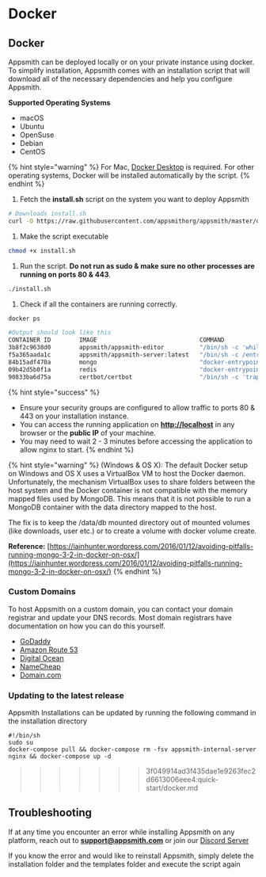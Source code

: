 # Docker

## Docker

Appsmith can be deployed locally or on your private instance using docker. To simplify installation, Appsmith comes with an installation script that will download all of the necessary dependencies and help you configure Appsmith.

**Supported Operating Systems**

- macOS
- Ubuntu
- OpenSuse
- Debian
- CentOS

{% hint style="warning" %}
For Mac, [Docker Desktop](https://docs.docker.com/docker-for-mac/install/) is required. For other operating systems, Docker will be installed automatically by the script.
{% endhint %}

1. Fetch the **install.sh** script on the system you want to deploy Appsmith

```bash
# Downloads install.sh
curl -O https://raw.githubusercontent.com/appsmithorg/appsmith/master/deploy/install.sh
```

1. Make the script executable

```bash
chmod +x install.sh
```

1. Run the script. **Do not run as sudo & make sure no other processes are running on ports 80 & 443**.

```bash
./install.sh
```

1. Check if all the containers are running correctly.

```bash
docker ps

#Output should look like this
CONTAINER ID        IMAGE                             COMMAND                  CREATED             STATUS              PORTS                                      NAMES
3b8f2c9638d0        appsmith/appsmith-editor          "/bin/sh -c 'while :…"   17 minutes ago      Up 17 minutes       0.0.0.0:80->80/tcp, 0.0.0.0:443->443/tcp   appsmith_nginx_1
f5a365aada1c        appsmith/appsmith-server:latest   "/bin/sh -c /entrypo…"   17 minutes ago      Up 17 minutes       0.0.0.0:8080->8080/tcp                     appsmith_appsmith-internal-server_1
84b15adf470a        mongo                             "docker-entrypoint.s…"   17 minutes ago      Up 17 minutes       0.0.0.0:27017->27017/tcp                   appsmith_mongo_1
09b42d5b0f1a        redis                             "docker-entrypoint.s…"   17 minutes ago      Up 17 minutes       0.0.0.0:6379->6379/tcp                     appsmith_redis_1
90833ba6d75a        certbot/certbot                   "/bin/sh -c 'trap ex…"   17 minutes ago      Up 17 minutes       80/tcp, 443/tcp                            appsmith_certbot_1
```

{% hint style="success" %}

- Ensure your security groups are configured to allow traffic to ports 80 & 443 on your installation instance.
- You can access the running application on [**http://localhost**](http://localhost) in any browser or the **public IP** of your machine.
- You may need to wait 2 - 3 minutes before accessing the application to allow nginx to start.
  {% endhint %}

{% hint style="warning" %}
\(Windows & OS X\): The default Docker setup on Windows and OS X uses a VirtualBox VM to host the Docker daemon. Unfortunately, the mechanism VirtualBox uses to share folders between the host system and the Docker container is not compatible with the memory mapped files used by MongoDB. This means that it is not possible to run a MongoDB container with the data directory mapped to the host.

The fix is to keep the /data/db mounted directory out of mounted volumes \(like downloads, user etc.\) or to create a volume with docker volume create.

**Reference:** [https://iainhunter.wordpress.com/2016/01/12/avoiding-pitfalls-running-mongo-3-2-in-docker-on-osx/](https://iainhunter.wordpress.com/2016/01/12/avoiding-pitfalls-running-mongo-3-2-in-docker-on-osx/)
{% endhint %}

### Custom Domains

To host Appsmith on a custom domain, you can contact your domain registrar and update your DNS records. Most domain registrars have documentation on how you can do this yourself.

- [GoDaddy](https://in.godaddy.com/help/create-a-subdomain-4080)
- [Amazon Route 53](https://aws.amazon.com/premiumsupport/knowledge-center/create-subdomain-route-53/)
- [Digital Ocean](https://www.digitalocean.com/docs/networking/dns/how-to/add-subdomain/)
- [NameCheap](https://www.namecheap.com/support/knowledgebase/article.aspx/9776/2237/how-to-create-a-subdomain-for-my-domain)
- [Domain.com](https://www.domain.com/help/article/domain-management-how-to-update-subdomains)

### Updating to the latest release

Appsmith Installations can be updated by running the following command in the installation directory

```text
#!/bin/sh
sudo su
docker-compose pull && docker-compose rm -fsv appsmith-internal-server nginx && docker-compose up -d
```

> > > > > > > 3f049914ad3f435dae1e9263fec2d6613006eee4:quick-start/docker.md

## Troubleshooting

If at any time you encounter an error while installing Appsmith on any platform, reach out to **support@appsmith.com** or join our [Discord Server](https://discord.com/invite/rBTTVJp)

If you know the error and would like to reinstall Appsmith, simply delete the installation folder and the templates folder and execute the script again
